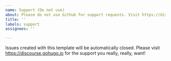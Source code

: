 ```yaml
---
name: Support (Do not use)
about: Please do not use Github for support requests. Visit https://discourse.gohugo.io for support
title: ''
labels: support
assignees: ''

---
```


Issues created with this template will be automatically closed. Please visit https://discourse.gohugo.io for the support you really, really, want!